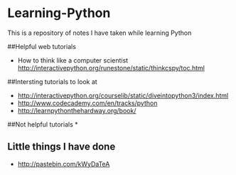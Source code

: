 # Learning-Python
This is a repository of notes I have taken while learning Python


##Helpful web tutorials

* How to think like a computer scientist http://interactivepython.org/runestone/static/thinkcspy/toc.html

##Intersting tutorials to look at
* http://interactivepython.org/courselib/static/diveintopython3/index.html
* http://www.codecademy.com/en/tracks/python
* http://learnpythonthehardway.org/book/


##Not helpful tutorials
*
## Little things I have done
* http://pastebin.com/kWyDaTeA
